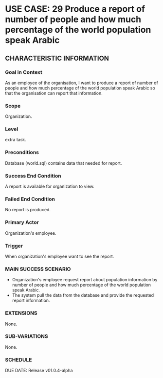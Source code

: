 # USE CASE: 29 Produce a report of number of people and how much percentage of the world population speak Arabic
## CHARACTERISTIC INFORMATION
### Goal in Context
As an employee of the organisation, I want to produce a report of number of people and how much percentage of the world population speak Arabic so that the organisation can report that information.
### Scope
Organization.

### Level
extra task.

### Preconditions
Database (world.sql) contains data that needed for report.

### Success End Condition
A report is available for organization to view.

### Failed End Condition
No report is produced.

### Primary Actor
Organization's employee.

### Trigger
When organization's employee want to see the report.

### MAIN SUCCESS SCENARIO
* Organization's employee request report about population information by number of people and how much percentage of the world population speak Arabic.
* The system pull the data from the database and provide the requested report information.

### EXTENSIONS
None.

### SUB-VARIATIONS
None.

### SCHEDULE
DUE DATE: Release v01.0.4-alpha
